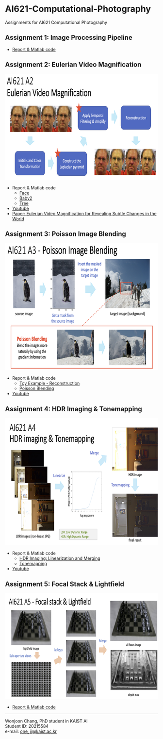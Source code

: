 # AI621-Computational-Photography
Assignments for AI621 Computational Photography

## Assignment 1: Image Processing Pipeline
- [Report & Matlab code](https://onejoon.github.io/AI621-Computational-Photography/A1/A1_20215584.html)

## Assignment 2: Eulerian Video Magnification

<img src="./A2/A2-overview.png" width="750" height="350">

- Report & Matlab code
  - [Face](https://onejoon.github.io/AI621-Computational-Photography/A2/A2_20215584_face.html)
  - [Baby2](https://onejoon.github.io/AI621-Computational-Photography/A2/A2_20215584_baby.html)
  - [Tree](https://onejoon.github.io/AI621-Computational-Photography/A2/A2_20215584_tree.html)
- [Youtube](https://youtu.be/mnL_L9QnCP0)
- [Paper: Eulerian Video Magnification for Revealing Subtle Changes in the World](http://people.csail.mit.edu/mrub/papers/vidmag.pdf)

## Assignment 3: Poisson Image Blending

<img src="./A3/A3-overview.png" width="720" height="420">

- Report & Matlab code
  - [Toy Example - Reconstruction](https://onejoon.github.io/AI621-Computational-Photography/A3/A3_20215584_1-Toy.html)
  - [Poisson Blending](https://onejoon.github.io/AI621-Computational-Photography/A3/A3_20215584_2-Blending.html)
- [Youtube](https://youtu.be/gUB_7NJi8VY)

## Assignment 4: HDR Imaging & Tonemapping

<img src="./A4/A4-overview.png" width="720" height="420">

- Report & Matlab code
  - [HDR Imaging: Linearization and Merging](https://onejoon.github.io/AI621-Computational-Photography/A4/A4_20215584_1-HDR.html)
  - [Tonemapping](https://onejoon.github.io/AI621-Computational-Photography/A4/A4_20215584_2-Tonemapping.html)
- [Youtube](https://youtu.be/TnPvvUt_sHQ)

## Assignment 5: Focal Stack & Lightfield

<img src="./A5/A5-overview.png" width="720" height="350">

- [Report & Matlab code](https://onejoon.github.io/AI621-Computational-Photography/A5/A5_20215584_1.html)





---
Wonjoon Chang, PhD student in KAIST AI\
Student ID: 20215584\
e-mail: one_jj@kaist.ac.kr
